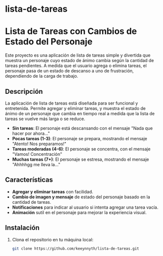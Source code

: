 # lista-de-tareas

# Lista de Tareas con Cambios de Estado del Personaje

Este proyecto es una aplicación de lista de tareas simple y divertida que muestra un personaje cuyo estado de ánimo cambia según la cantidad de tareas pendientes. A medida que el usuario agrega o elimina tareas, el personaje pasa de un estado de descanso a uno de frustración, dependiendo de la carga de trabajo.

## Descripción

La aplicación de lista de tareas está diseñada para ser funcional y entretenida. Permite agregar y eliminar tareas, y muestra el estado de ánimo de un personaje que cambia en tiempo real a medida que la lista de tareas se vuelve más larga o se reduce.

- **Sin tareas**: El personaje está descansando con el mensaje "Nada que hacer por ahora..."
- **Pocas tareas (1-3)**: El personaje se prepara, mostrando el mensaje "Atento! Nos preparamos!"
- **Tareas moderadas (4-6)**: El personaje se concentra, con el mensaje "Vamos! Concentración"
- **Muchas tareas (7+)**: El personaje se estresa, mostrando el mensaje "Ahhhhgg me lleva la..."

## Características

- **Agregar y eliminar tareas** con facilidad.
- **Cambio de imagen y mensaje** de estado del personaje basado en la cantidad de tareas.
- **Notificaciones** para indicar al usuario si intenta agregar una tarea vacía.
- **Animación** sutil en el personaje para mejorar la experiencia visual.

## Instalación

1. Clona el repositorio en tu máquina local:

   ```bash
   git clone https://github.com/keeynnyth/lista-de-tareas.git
